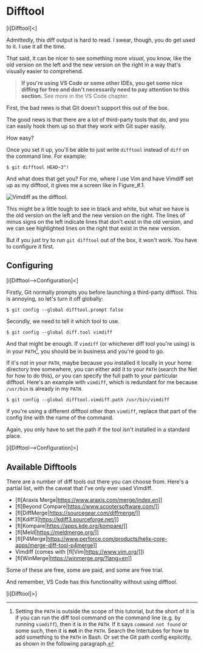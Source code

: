 # Difftool

[i[Difftool]<]

Admittedly, this diff output is hard to read. I swear, though, you do
get used to it. I use it all the time.

That said, it can be nicer to see something more *visual*, you know,
like the old version on the left and the new version on the right in a
way that's visually easier to comprehend.

> **If you're using VS Code or some other IDEs, you get some nice
> diffing for free and don't necessarily need to pay attention to this
> section.** See more in the VS Code chapter.

First, the bad news is that Git doesn't support this out of the box.

The good news is that there are a lot of third-party tools that do, and
you can easily hook them up so that they work with Git super easily.

How easy?

Once you set it up, you'll be able to just write `difftool` instead of
`diff` on the command line. For example:

``` {.default}
$ git difftool HEAD~3^!
```

And what does that get you? For me, where I use Vim and have Vimdiff set
up as my difftool, it gives me a screen like in Figure_#.1.

![Vimdiff as the difftool.](img_difftool.png "Vimdiff as the difftool.")

This might be a little tough to see in black and white, but what we have
is the old version on the left and the new version on the right. The
lines of minus signs on the left indicate lines that don't exist in the
old version, and we can see highlighted lines on the right that exist in
the new version.

But if you just try to run `git difftool` out of the box, it won't work.
You have to configure it first.

## Configuring

[i[Difftool-->Configuration]<]

Firstly, Git normally prompts you before launching a third-party
difftool. This is annoying, so let's turn it off globally:

``` {.default}
$ git config --global difftool.prompt false
```

Secondly, we need to tell it which tool to use.

``` {.default}
$ git config --global diff.tool vimdiff
```

And that might be enough. If `vimdiff` (or whichever diff tool you're
using) is in your `PATH`[^43a2], you should be in business and you're
good to go.

[^43a2]: Setting the `PATH` is outside the scope of this tutorial, but
    the short of it is if you can run the diff tool command on the
    command line (e.g. by running `vimdiff`), then it is in the `PATH`.
    If it says `command not found` or some such, then it is **not** in
    the `PATH`. Search the Intertubes for how to add something to the
    `PATH` in Bash. Or set the Git path config explicitly, as shown in
    the following paragraph.

If it's not in your `PATH`, maybe because you installed it locally in
your home directory tree somewhere, you can either add it to your `PATH`
(search the Net for how to do this), *or* you can specify the full path
to your particular difftool. Here's an example with `vimdiff`, which is
redundant for me because `/usr/bin` is already in my `PATH`.

``` {.default}
$ git config --global difftool.vimdiff.path /usr/bin/vimdiff
```

If you're using a different difftool other than `vimdiff`, replace that
part of the config line with the name of the command.

Again, you only have to set the path if the tool isn't installed in a
standard place.

[i[Difftool-->Configuration]>]

## Available Difftools

There are a number of diff tools out there you can choose from. Here's a
partial list, with the caveat that I've only ever used Vimdiff.

* [fl[Araxis Merge|https://www.araxis.com/merge/index.en]]
* [fl[Beyond Compare|https://www.scootersoftware.com/]]
* [fl[DiffMerge|https://sourcegear.com/diffmerge/]]
* [fl[Kdiff3|https://kdiff3.sourceforge.net/]]
* [fl[Kompare|https://apps.kde.org/kompare/]]
* [fl[Meld|https://meldmerge.org/]]
* [fl[P4Merge|https://www.perforce.com/products/helix-core-apps/merge-diff-tool-p4merge]]
* Vimdiff (comes with [fl[Vim|https://www.vim.org/]])
* [fl[WinMerge|https://winmerge.org/?lang=en]]

Some of these are free, some are paid, and some are free trial.

And remember, VS Code has this functionality without using difftool.

[i[Difftool]>]
